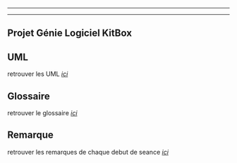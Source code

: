 <hr>
<hr>
<h2 id="projet-génie-logiciel-kitbox">Projet Génie Logiciel KitBox</h2>
<h2 id="uml">UML</h2>
<p>retrouver les UML  <em><a href="https://www.lucidchart.com/documents/edit/3f319f5e-adf3-4739-9055-04416310f2f8/0">ici</a></em></p>
<h2 id="uml">Glossaire</h2>
<p>retrouver le glossaire  <em><a href="https://hevinci-my.sharepoint.com/:w:/r/personal/16067_ecam_be/_layouts/15/Doc.aspx?sourcedoc=%7Ba384e814-dc46-4eff-bf2f-76aeffb7aaba%7D&amp;action=default&amp;gad=362">ici</a></em></p>
<h2 id="uml">Remarque</h2>
<p>retrouver les remarques de chaque debut de seance  <em><a href="">ici</a></em></p>
<!--stackedit_data:
eyJoaXN0b3J5IjpbMTc5NzI2MTM5LC02NTA5OTA1NDddfQ==
-->
